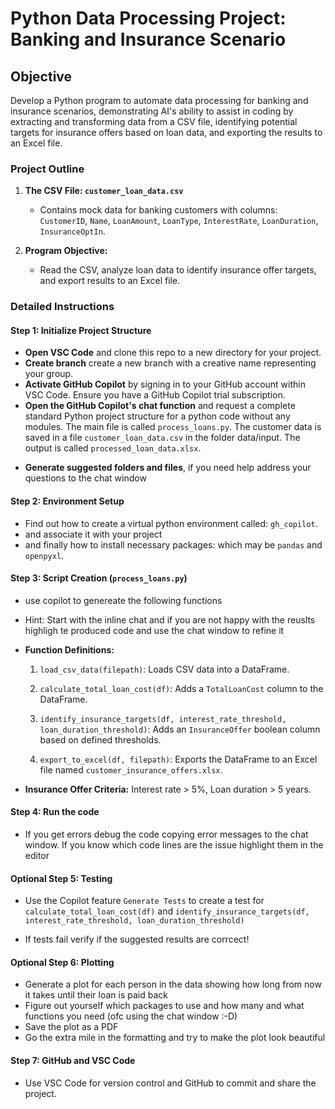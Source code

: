 Python Data Processing Project: Banking and Insurance Scenario
==============================================================

Objective
---------

Develop a Python program to automate data processing for banking and insurance scenarios, demonstrating AI's ability to assist in coding by extracting and transforming data from a CSV file, identifying potential targets for insurance offers based on loan data, and exporting the results to an Excel file.

### Project Outline

1.  **The CSV File: `customer_loan_data.csv`**
    
    *   Contains mock data for banking customers with columns: `CustomerID`, `Name`, `LoanAmount`, `LoanType`, `InterestRate`, `LoanDuration`, `InsuranceOptIn`.
2.  **Program Objective:**
    
    *   Read the CSV, analyze loan data to identify insurance offer targets, and export results to an Excel file.

### Detailed Instructions

#### Step 1: Initialize Project Structure

*   **Open VSC Code** and clone this repo to a new directory for your project.
*   **Create branch** create a new branch with a creative name representing your group.
*   **Activate GitHub Copilot** by signing in to your GitHub account within VSC Code. Ensure you have a GitHub Copilot trial subscription.
*   **Open the GitHub Copilot's chat function** and request  a complete standard Python project structure for a python code without any modules. The main file is called `process_loans.py`. The customer data is saved in a file `customer_loan_data.csv` in the folder data/input. The output is called `processed_loan_data.xlsx`.
+   **Generate suggested folders and files**, if you need help address your questions to the chat window 

#### Step 2: Environment Setup

*   Find out how to create a virtual python environment called: `gh_copilot`.
*   and associate it with your project
*   and finally how to install necessary packages: which may be `pandas` and `openpyxl`.

#### Step 3: Script Creation (`process_loans.py`)

*   use copilot to genereate the following functions
*   Hint: Start with the inline chat and if you are not happy with the reuslts highligh te produced code and use the chat window to refine it

*   **Function Definitions:**
    
    1.  `load_csv_data(filepath)`: Loads CSV data into a DataFrame.
        
    2.  `calculate_total_loan_cost(df)`: Adds a `TotalLoanCost` column to the DataFrame.
        
    3.  `identify_insurance_targets(df, interest_rate_threshold, loan_duration_threshold)`: Adds an `InsuranceOffer` boolean column based on defined thresholds.
        
    4.  `export_to_excel(df, filepath)`: Exports the DataFrame to an Excel file named `customer_insurance_offers.xlsx`.
        
*   **Insurance Offer Criteria:** Interest rate > 5%, Loan duration > 5 years.

#### Step 4: Run the code

*   If you get errors debug the code copying error messages to the chat window. If you know which code lines are the issue highlight them in the editor

#### Optional Step 5: Testing

*  Use the Copilot feature `Generate Tests` to create a test for `calculate_total_loan_cost(df)` and `identify_insurance_targets(df, interest_rate_threshold, loan_duration_threshold)`
+   If tests fail verify if the suggested results are corrcect!

#### Optional Step 6: Plotting

*  Generate a plot for each person in the data showing how long from now it takes until their loan is paid back
*  Figure out yourself which packages to use and how many and what functions you need (ofc using the chat window :-D)
*  Save the plot as a PDF
*  Go the extra mile in the formatting and try to make the plot look beautiful

#### Step 7: GitHub and VSC Code

*   Use VSC Code for version control and GitHub to commit and share the project.
